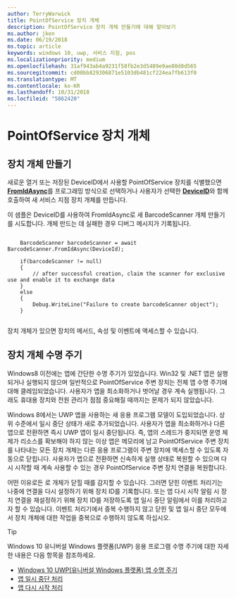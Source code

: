 ```yaml
---
author: TerryWarwick
title: PointOfService 장치 개체
description: PointOfService 장치 개체 만들기에 대해 알아보기
ms.author: jken
ms.date: 06/19/2018
ms.topic: article
keywords: windows 10, uwp, 서비스 지점, pos
ms.localizationpriority: medium
ms.openlocfilehash: 31af943ab4a9231f58fb2e3d5489e9ae80d8d565
ms.sourcegitcommit: cd00bb829306871e5103db481cf224ea7fb613f0
ms.translationtype: MT
ms.contentlocale: ko-KR
ms.lasthandoff: 10/31/2018
ms.locfileid: "5862420"
---
```

# <a name="pointofservice-device-objects"></a>PointOfService 장치 개체

## <a name="creating-a-device-object"></a>장치 개체 만들기
새로운 열거 또는 저장된 DeviceID에서 사용할 PointOfService 장치를 식별했으면 [**FromIdAsync**](https://docs.microsoft.com/uwp/api/windows.devices.pointofservice.barcodescanner.fromidasync)를 프로그래밍 방식으로 선택하거나 사용자가 선택한 [**DeviceID**](https://docs.microsoft.com/uwp/api/windows.devices.enumeration.deviceinformation.id)와 함께 호출하여 새 서비스 지점 장치 개체를 만듭니다.

이 샘플은 DeviceID를 사용하여 FromIdAsync로 새 BarcodeScanner 개체 만들기를 시도합니다. 개체 만드는 데 실패한 경우 디버그 메시지가 기록됩니다.

```Csharp

    BarcodeScanner barcodeScanner = await BarcodeScanner.FromIdAsync(DeviceId);

    if(barcodeScanner != null)
    {
        // after successful creation, claim the scanner for exclusive use and enable it to exchange data
    }
    else
    {
        Debug.WriteLine("Failure to create barcodeScanner object");
    }
    
```

장치 개체가 있으면 장치의 메서드, 속성 및 이벤트에 액세스할 수 있습니다.  

## <a name="device-object-lifecycle"></a>장치 개체 수명 주기
Windows8 이전에는 앱에 간단한 수명 주기가 있었습니다. Win32 및 .NET 앱은 실행되거나 실행되지 않으며 일반적으로 PointOfService 주변 장치는 전체 앱 수명 주기에 대해 클레임되었습니다. 사용자가 앱을 최소화하거나 벗어날 경우 계속 실행됩니다. 그래도 휴대용 장치와 전원 관리가 점점 중요해질 때까지는 문제가 되지 않았습니다.

Windows 8에서는 UWP 앱을 사용하는 새 응용 프로그램 모델이 도입되었습니다. 상위 수준에서 일시 중단 상태가 새로 추가되었습니다. 사용자가 앱을 최소화하거나 다른 앱으로 전환하면 즉시 UWP 앱이 일시 중단됩니다. 즉, 앱의 스레드가 중지되면 운영 체제가 리소스를 확보해야 하지 않는 이상 앱은 메모리에 남고 PointOfService 주변 장치를 나타내는 모든 장치 개체는 다른 응용 프로그램이 주변 장치에 액세스할 수 있도록 자동으로 닫힙니다. 사용자가 앱으로 전환하면 신속하게 실행 상태로 복원할 수 있으며 다시 시작할 때 계속 사용할 수 있는 경우 PointOfService 주변 장치 연결을 복원합니다.

어떤 이유로든 <DeviceObject>로 개체가 닫힐 때를 감지할 수 있습니다. 그러면 닫힌 이벤트 처리기는 나중에 연결을 다시 설정하기 위해 장치 ID를 기록합니다.   또는 앱 다시 시작 알림 시 장치 연결을 재설정하기 위해 장치 ID를 저장하도록 앱 일시 중단 알림에서 이를 처리하고자 할 수 있습니다.  이벤트 처리기에서 중복 수행하지 않고 닫힌 및 앱 일시 중단<DeviceObject> 모두에서 장치 개체에 대한 작업을 중복으로 수행하지 않도록 하십시오.

> [!TIP]
> Windows 10 유니버설 Windows 플랫폼(UWP) 응용 프로그램 수명 주기에 대한 자세한 내용은 다음 항목을 참조하세요.
> - [Windows 10 UWP(유니버설 Windows 플랫폼) 앱 수명 주기](../launch-resume/app-lifecycle.md)
> - [앱 일시 중단 처리](../launch-resume/suspend-an-app.md)
> - [앱 다시 시작 처리](../launch-resume/resume-an-app.md)
